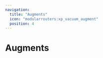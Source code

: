```yaml
---
navigation:
  title: "Augments"
  icon: "modularrouters:xp_vacuum_augment"
  position: 4
---
```


# Augments

<SubPages />
